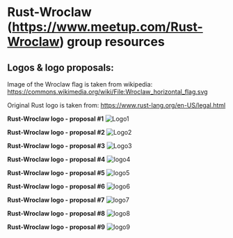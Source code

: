Rust-Wroclaw (https://www.meetup.com/Rust-Wroclaw) group resources
==================================================================


Logos & logo proposals:
-----------------------

Image of the Wroclaw flag is taken from wikipedia: https://commons.wikimedia.org/wiki/File:Wroclaw_horizontal_flag.svg

Original Rust logo is taken from: https://www.rust-lang.org/en-US/legal.html

**Rust-Wroclaw logo - proposal #1**
![Logo1](rust-wroclaw-logo-1.png)


**Rust-Wroclaw logo - proposal #2**
![Logo2](rust-wroclaw-logo-2.png)


**Rust-Wroclaw logo - proposal #3**
![Logo3](rust-wroclaw-logo-flag-bg.png)


**Rust-Wroclaw logo - proposal #4**
![logo4](rust-wroclaw-logo-flag-bg-2.png)


**Rust-Wroclaw logo - proposal #5**
![logo5](rust-wroclaw-logo-W-bg.png)

**Rust-Wroclaw logo - proposal #6**
![logo6](rust-wroclaw-silhouette.png)

**Rust-Wroclaw logo - proposal #7**
![logo7](rust-wroclaw-spire.png)

**Rust-Wroclaw logo - proposal #8**
![logo8](rust-wroclaw-W.png)

**Rust-Wroclaw logo - proposal #9**
![logo9](rust-wroclaw-W-2.png)
